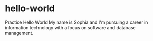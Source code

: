 # hello-world
Practice Hello World
My name is Sophia and I'm pursuing a career in information technology with a focus on software and database management.
